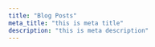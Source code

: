 ```yaml
---
title: "Blog Posts"
meta_title: "this is meta title"
description: "this is meta description"
---
```

